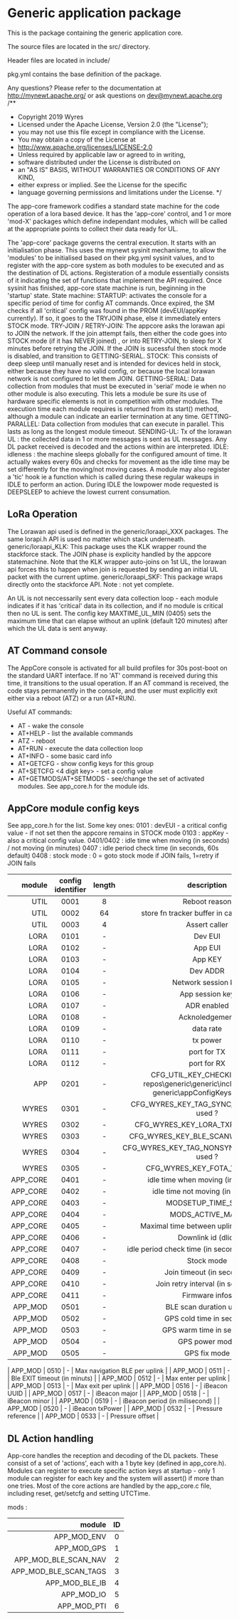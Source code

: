 # Generic application package

This is the package containing the generic application core.

The source files are located in the src/ directory.

Header files are located in include/ 

pkg.yml contains the base definition of the package.

Any questions?  Please refer to the documentation at 
http://mynewt.apache.org/ or ask questions on dev@mynewt.apache.org
/**
 * Copyright 2019 Wyres
 * Licensed under the Apache License, Version 2.0 (the "License"); 
 * you may not use this file except in compliance with the License. 
 * You may obtain a copy of the License at
 *    http://www.apache.org/licenses/LICENSE-2.0
 * Unless required by applicable law or agreed to in writing, 
 * software distributed under the License is distributed on 
 * an "AS IS" BASIS, WITHOUT WARRANTIES OR CONDITIONS OF ANY KIND, 
 * either express or implied. See the License for the specific 
 * language governing permissions and limitations under the License.
*/

The app-core framework codifies a standard state machine for the code operation of a lora based device.
It has the 'app-core' control, and 1 or more 'mod-X' packages which define independant modules,
which will be called at the appropriate points to collect their data ready for UL.

The 'app-core' package governs the central execution. It starts with an initialisation phase. 
This uses the mynewt sysinit mechanisme, to allow the 'modules' to be initialised
based on their pkg.yml sysinit values, and to register with the app-core system as both modules to be
executed and as the destination of DL actions. Registeration of a module essentially consists of it indicating the set of 
functions that implement the API required.
Once sysinit has finished, app-core state machine is run, beginning in the 'startup' state.
State machine:
STARTUP: activates the console for a specific period of time for config AT commands. Once expired, the SM checks if all 'critical' config was found in the PROM (devEUI/appKey currently). If so, it goes to the TRYJOIN phase, else it immediately enters STOCK mode.
TRY-JOIN / RETRY-JOIN:
The appcore asks the lorawan api to JOIN the network. If the join attempt fails, then either the code goes into STOCK mode (if it has NEVER joined) , or into RETRY-JOIN, to sleep for X minutes before retrying the JOIN. If the JOIN is sucessful then stock mode is disabled, and transition to GETTING-SERIAL.
STOCK:
This consists of deep sleep until manually reset and is intended for devices held in stock, either because they have no valid config, or because the local lorawan network is not configured to let them JOIN.
GETTING-SERIAL: 
Data collection from modules that must be executed in 'serial' mode ie when no other module is also executing.
This lets a module be sure its use of hardware specific elements is not in competition with other modules. The execution time 
each module requires is returned from its start() method, although a module can indicate an earlier termination at any time.
GETTING-PARALLEL: 
Data collection from modules that can execute in parallel. This lasts as long as the longest module timeout.
SENDING-UL: 
Tx of the lorawan UL : the collected data in 1 or more messages is sent as UL messages. Any DL packet received is decoded and the actions within are interpreted.
IDLE: idleness : the machine sleeps globally for the configured amount of time. It actually wakes every 60s and checks for movement as the idle time may be set differently for the moving/not moving cases.
A module may also register a 'tic' hook ie a function which is called during these regular wakeups in IDLE to perform an action.
During IDLE the lowpower mode requested is DEEPSLEEP to achieve the lowest current consumation.

LoRa Operation
--------------
The Lorawan api used is defined in the generic/loraapi_XXX packages. The same lorapi.h API is used no matter which stack underneath.
generic/loraapi_KLK:
This package uses the KLK wrapper round the stackforce stack. 
The JOIN phase is explicity handled by the appcore statemachine. Note that the KLK wrapper auto-joins on 1st UL, the lorawan api forces this to happen when join is requested by sending an initial UL packet with the current uptime.
generic/loraapi_SKF:
This package wraps directly onto the stackforce API. Note : not yet complete.

An UL is not neccessarily sent every data collection loop - each module indicates if it has 'critical' data in its collection, and if no module is critical then no UL is sent. The config key MAXTIME_UL_MIN (0405) sets the maximum time that can elapse without an uplink (default 120 minutes) after which the UL data is sent anyway.

AT Command console
-------------------
The AppCore console is activated for all build profiles for 30s post-boot on the standard UART interface. If no 'AT' command
is received during this time, it transitions to the usual operation. If an AT command is received, the code stays permanently in the console, and the user must explicitly exit either via a reboot (ATZ) or a run (AT+RUN).

Useful AT commands:
- AT - wake the console
- AT+HELP - list the available commands
- ATZ - reboot
- AT+RUN - execute the data collection loop
- AT+INFO - some basic card info
- AT+GETCFG <config group> - show config keys for this group
- AT+SETCFG <4 digit key> <value> - set a config value
- AT+GETMODS/AT+SETMODS - see/change the set of activated modules. See app_core.h for the module ids.

AppCore module config keys
---------------------------
See app_core.h for the list. Some key ones:
0101 : devEUI - a critical config value - if not set then the appcore remains in STOCK mode
0103 : appKey - also a critical config value.
0401/0402 : idle time when moving (in seconds) / not moving (in minutes)
0407 : idle period check time (in seconds, 60s default)
0408 : stock mode : 0 = goto stock mode if JOIN fails, 1=retry if JOIN fails

| module | config identifier | length |  description | 
| --------: | :--------: | :--------:  | :--------: |
| UTIL | 0001 | 8 | Reboot reason |
| UTIL | 0002 | 64 | store fn tracker buffer in case of reboot |
| UTIL | 0003 | 4 | Assert caller |
| LORA | 0101 | - | Dev EUI |
| LORA | 0102 | - | App EUI |
| LORA | 0103 | - | App KEY |
| LORA | 0104 | - | Dev ADDR |
| LORA | 0105 | - | Network session key |
| LORA | 0106 | - | App session key |
| LORA | 0107 | - | ADR enabled |
| LORA | 0108 | - | Acknoledgement |
| LORA | 0109 | - | data rate |
| LORA | 0110 | - | tx power |
| LORA | 0111 | - | port for TX |
| LORA | 0112 | - | port for RX |
| APP | 0201 | - | CFG_UTIL_KEY_CHECKINTERVAL repos\generic\generic\include\wyres-generic\appConfigKeys.h  used ? |
| WYRES | 0301 | - | CFG_WYRES_KEY_TAG_SYNC_DM_INTERVAL  used ? |
| WYRES | 0302 | - | CFG_WYRES_KEY_LORA_TXPOWER  used ? |
| WYRES | 0303 | - | CFG_WYRES_KEY_BLE_SCANWINDOW  used ? |
| WYRES | 0304 | - | CFG_WYRES_KEY_TAG_NONSYNC_DM_INTERVAL  used ? |
| WYRES | 0305 | - | CFG_WYRES_KEY_FOTA_VER  used ? |
| APP_CORE | 0401 | - | idle time when moving (in seconds) |
| APP_CORE | 0402 | - | idle time not moving (in minutes) |
| APP_CORE | 0403 | - | MODSETUP_TIME_SECS |
| APP_CORE | 0404 | - | MODS_ACTIVE_MASK |
| APP_CORE | 0405 | - | Maximal time between uplink in minutes |
| APP_CORE | 0406 | - | Downlink id (dlid) |
| APP_CORE | 0407 | - | idle period check time (in seconds, 60s default) |
| APP_CORE | 0408 | - | Stock mode |
| APP_CORE | 0409 | - | Join timeout (in seconds) |
| APP_CORE | 0410 | - | Join retry interval (in seconds) |
| APP_CORE | 0411 | - | Firmware infos |
| APP_MOD | 0501 | - | BLE scan duration un ms |
| APP_MOD | 0502 | - | GPS cold time in seconds |
| APP_MOD | 0503 | - | GPS warm time in seconds |
| APP_MOD | 0504 | - | GPS power mode |
| APP_MOD | 0505 | - | GPS fix mode |

| APP_MOD | 0510 | - | Max navigation BLE per uplink |
| APP_MOD | 0511 | - | Ble EXIT timeout (in minuts) |
| APP_MOD | 0512 | - | Max enter per uplink |
| APP_MOD | 0513 | - | Max exit per uplink |
| APP_MOD | 0516 | - | iBeacon UUID |
| APP_MOD | 0517 | - | iBeacon major |
| APP_MOD | 0518 | - | iBeacon minor |
| APP_MOD | 0519 | - | iBeacon period (in milisecond) |
| APP_MOD | 0520 | - | iBeacon txPower |
| APP_MOD | 0532 | - | Pressure reference |
| APP_MOD | 0533 | - | Pressure offset |

DL Action handling
------------------
App-core handles the reception and decoding of the DL packets. These consist of a set of 'actions', each with a 1 byte key (defined in app_core.h). Modules can register to execute specific action keys at startup - only 1 module can register for each key and the system will assert() if more than one tries.
Most of the core actions are handled by the app_core.c file, including reset, get/setcfg and setting UTCTime.


mods :

| module | ID | 
| --------: | :--------: |
| APP_MOD_ENV | 0 |
| APP_MOD_GPS | 1 |
| APP_MOD_BLE_SCAN_NAV | 2 |
| APP_MOD_BLE_SCAN_TAGS | 3 |
| APP_MOD_BLE_IB | 4 |
| APP_MOD_IO | 5 |
| APP_MOD_PTI | 6 |

